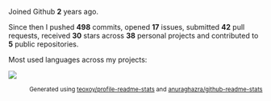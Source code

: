 Joined Github **2** years ago.

Since then I pushed **498** commits, opened **17** issues, submitted **42** pull requests, received **30** stars across **38** personal projects and contributed to **5** public repositories.

Most used languages across my projects:


<img src="https://github-readme-stats.vercel.app/api/top-langs/?username=avidraghav&layout=compact&theme=buefy&hide_border=true" />

<p align="right"><sub>Generated using <a href="https://github.com/marketplace/actions/profile-readme-stats">teoxoy/profile-readme-stats</a> and <a href="https://github.com/anuraghazra/github-readme-stats">anuraghazra/github-readme-stats </a></sub></p>
